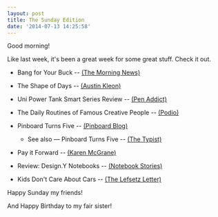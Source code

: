 ```yaml
---
layout: post
title: The Sunday Edition
date: '2014-07-13 14:25:58'
---
```


Good morning!

Like last week, it's been a great week for some great stuff. Check it out.

* Bang for Your Buck -- [(The Morning News)](http://www.themorningnews.org/article/bang-for-your-buck)

* The Shape of Days -- [(Austin Kleon)](http://austinkleon.com/2014/07/09/the-shape-of-days/)

* Uni Power Tank Smart Series Review -- [(Pen Addict)](http://www.penaddict.com/blog/2014/7/9/uni-power-tank-smart-series-review)

* The Daily Routines of Famous Creative People -- [(Podio)](https://podio.com/site/creative-routines)

* Pinboard Turns Five -- [(Pinboard Blog)](https://blog.pinboard.in/2014/07/pinboard_turns_five/)
	* See also — Pinboard Turns Five -- [(The Typist)](http://thetypist.com/488/pinboard-turns-five/)
    

* Pay it Forward -- [(Karen McGrane)](https://medium.com/@karenmcgrane/pay-it-forward-b5ca623a6b7e)

* Review: Design.Y Notebooks -- [(Notebook Stories)](http://www.notebookstories.com/2014/07/07/review-design-y-notebooks/)

* Kids Don't Care About Cars -- [(The Lefsetz Letter)](http://lefsetz.com/wordpress/index.php/archives/2014/07/05/kids-dont-care-cars/)

Happy Sunday my friends!

And Happy Birthday to my fair sister!